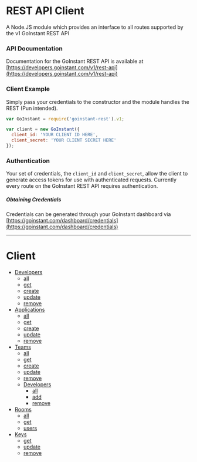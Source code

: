 REST API Client
===========

A Node.JS module which provides an interface to all routes supported by the v1 GoInstant REST API

### API Documentation

Documentation for the GoInstant REST API is available at [https://developers.goinstant.com/v1/rest-api](https://developers.goinstant.com/v1/rest-api)

### Client Example

Simply pass your credentials to the constructor and the module handles the REST (Pun intended).

```js
var GoInstant = require('goinstant-rest').v1;

var client = new GoInstant({
  client_id: 'YOUR CLIENT ID HERE',
  client_secret: 'YOUR CLIENT SECRET HERE'
});
```

### Authentication

Your set of credentials, the ``client_id`` and ``client_secret``, allow the client to generate access tokens for use with authenticated requests. Currently every route on the GoInstant REST API requires authentication.

##### Obtaining Credentials

Credentials can be generated through your GoInstant dashboard via [https://goinstant.com/dashboard/credentials](https://goinstant.com/dashboard/credentials)

-------------------------------------------------------

# Client

- [Developers](docs/devs.md#devs)
  - [all](docs/devs.md#all)
  - [get](docs/devs.md#get)
  - [create](docs/devs.md#create)
  - [update](docs/devs.md#update)
  - [remove](docs/devs.md#remove)
- [Applications](docs/apps.md#apps)
  - [all](docs/apps.md#all)
  - [get](docs/apps.md#get)
  - [create](docs/apps.md#create)
  - [update](docs/apps.md#update)
  - [remove](docs/apps.md#remove)
- [Teams](docs/teams.md#teams)
  - [all](docs/teams.md#all)
  - [get](docs/teams.md#get)
  - [create](docs/teams.md#create)
  - [update](docs/teams.md#update)
  - [remove](docs/teams.md#remove)
  - [Developers](docs/teams.md#devs)
    - [all](docs/teams.md#all-1)
    - [add](docs/teams.md#add)
    - [remove](docs/teams.md#remove-1)
- [Rooms](docs/rooms.md#rooms)
  - [all](docs/rooms.md#all)
  - [get](docs/rooms.md#get)
  - [users](docs/rooms.md#users)
- [Keys](docs/keys.md#keys)
  - [get](docs/keys.md#get)
  - [update](docs/keys.md#update)
  - [remove](docs/keys.md#remove)
